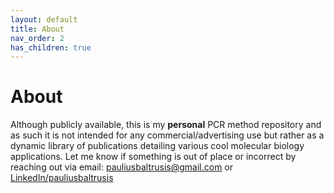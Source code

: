 ```yaml
---
layout: default
title: About
nav_order: 2
has_children: true
---
```


# About

Although publicly available, this is my **personal** PCR method repository and as such it is not intended for any commercial/advertising use but rather as a dynamic library of publications detailing various cool molecular biology applications. Let me know if something is out of place or incorrect by reaching out via email: <pauliusbaltrusis@gmail.com> or [LinkedIn/pauliusbaltrusis](https://www.linkedin.com/in/paulius-baltrusis/)
